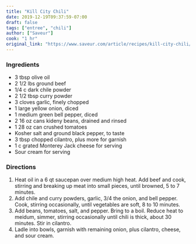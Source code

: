 ```yaml
---
title: "Kill City Chili"
date: 2019-12-19T09:37:59-07:00
draft: false
tags: ["entree", "chili"]
author: ["Saveur"]
cook: "1 hr"
original_link: "https://www.saveur.com/article/recipes/kill-city-chili/"
---
```


### Ingredients
- 3 tbsp olive oil
- 2 1/2 lbs ground beef
- 1/4 c dark chile powder
- 2 1/2 tbsp curry powder
- 3 cloves garlic, finely chopped
- 1 large yellow onion, diced
- 1 medium green bell pepper, diced
- 2 16 oz cans kideny beans, drained and rinsed
- 1 28 oz can crushed tomatoes
- Kosher salt and ground black pepper, to taste
- 3 tbsp chopped cilantro, plus more for garnish
- 1 c grated Monterey Jack cheese for serving
- Sour cream for serving

### Directions
1. Heat oil in a 6 qt saucepan over medium high heat. Add beef and cook, stirring and breaking up meat into small pieces, until browned, 5 to 7 minutes.
1. Add chile and curry powders, garlic, 3/4 the onion, and bell pepper. Cook, stirring occasionally, until vegetables are soft, 8 to 10 minutes.
1. Add beans, tomatoes, salt, and pepper. Bring to a boil. Reduce heat to meidum, simmer, stirring occasionally until chili is thick, about 30 minutes. Stir in cilantro.
1. Ladle into bowls, garnish with remaining onion, plus cilantro, cheese, and sour cream.
